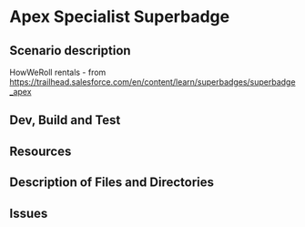 # Apex Specialist Superbadge
## Scenario description
HowWeRoll rentals - from https://trailhead.salesforce.com/en/content/learn/superbadges/superbadge_apex
## Dev, Build and Test

## Resources

## Description of Files and Directories

## Issues
